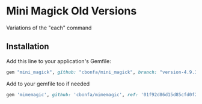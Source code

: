 # Mini Magick Old Versions

Variations of the "each" command


## Installation

Add this line to your application's Gemfile:

```ruby
gem "mini_magick", github: "cbonfa/mini_magick", branch: "version-4.9.3"
```

Add to your gemfile too if needed

```ruby
gem 'mimemagic', github: 'cbonfa/mimemagic', ref: '01f92d86d15d85cfd0f20dabd025dcbd36a8a60f'
```
